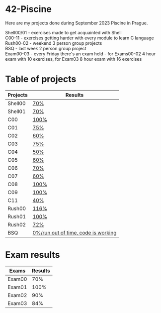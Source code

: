 # 42-Piscine

Here are my projects done during September 2023 Piscine in Prague.

Shell00/01 - exercises made to get acquainted with Shell <br />
C00-11 - exercises getting harder with every module to learn C language <br />
Rush00-02 - weekend 3 person group projects <br />
BSQ - last week 2 person group project <br />
Exam00-03 - every Friday there's an exam held - for Exams00-02 4 hour exam with 10 exercises, for Exam03 8 hour exam with 16 exercises <br />

# Table of projects
| Projects | Results |
| -------- | -------- |
| Shell00 | [70%](./Shell00) |
| Shell01 |  [70%](./Shell01)  |
| C00 | [100%](./C00) | 
| C01 | [75%](./C01) | 
| C02 | [60%](./C02) | 
| C03 |  [75%](./C03) | 
| C04 |  [50%](./C04)| 
| C05 | [60%](./C05)| 
| C06 | [70%](./C06) | 
| C07 |  [60%](./C07)| 
| C08 | [100%](./C08) |
| C09 |  [100%](./C09)|  
| C11 | [40%](./C11) | 
| Rush00 | [116%](./Rush00) |
| Rush01 | [100%](./Rush01) | 
| Rush02 | [72%](./Rush02) | 
| BSQ | [0%/run out of time, code is working](./BSQ) | 

# Exam results

| Exams | Results |
| ------ | ---- |
| Exam00 | 70% | 
| Exam01 | 100% |
| Exam02 | 90% | 
| Exam03 | 84% | 
